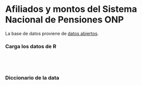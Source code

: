 # Afiliados y montos del Sistema Nacional de Pensiones ONP

La base de datos proviene de [datos abiertos](https://www.datosabiertos.gob.pe).




### Carga los datos de R

```{r}




```

### Diccionario de la data


